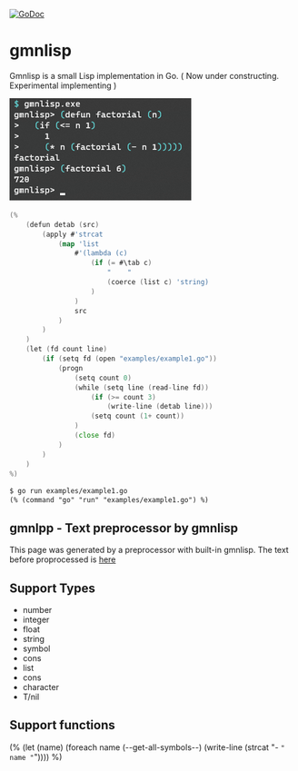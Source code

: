 [![GoDoc](https://godoc.org/github.com/hymkor/gmnlisp?status.svg)](https://godoc.org/github.com/hymkor/gmnlisp)

gmnlisp
=======

Gmnlisp is a small Lisp implementation in Go.
( Now under constructing. Experimental implementing )

![Example image](factorial.png)

```go
(%
    (defun detab (src)
        (apply #'strcat
            (map 'list
                #'(lambda (c)
                    (if (= #\tab c)
                        "    "
                        (coerce (list c) 'string)
                    )
                )
                src
            )
        )
    )
    (let (fd count line)
        (if (setq fd (open "examples/example1.go"))
            (progn
                (setq count 0)
                (while (setq line (read-line fd))
                    (if (>= count 3)
                        (write-line (detab line)))
                    (setq count (1+ count))
                )
                (close fd)
            )
        )
    )
%)
```

```
$ go run examples/example1.go
(% (command "go" "run" "examples/example1.go") %)
```

gmnlpp - Text preprocessor by gmnlisp
-------------------------------------

This page was generated by a preprocessor with built-in gmnlisp.
The text before proprocessed is [here](https://raw.githubusercontent.com/hymkor/gmnlisp/master/_README.md)

Support Types
-------------

- number
- integer
- float
- string
- symbol
- cons
- list
- cons
- character
- T/nil

Support functions
-----------------

(%
    (let (name)
        (foreach name (--get-all-symbols--)
            (write-line (strcat "- `" name "`"))))
%)
